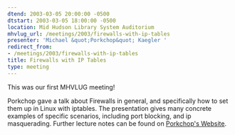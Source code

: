 ```yaml
---
dtend: 2003-03-05 20:00:00 -0500
dtstart: 2003-03-05 18:00:00 -0500
location: Mid Hudson Library System Auditorium
mhvlug_url: /meetings/2003/firewalls-with-ip-tables
presenter: 'Michael &quot;Porkchop&quot; Kaegler '
redirect_from:
- /meetings/2003/firewalls-with-ip-tables
title: Firewalls with IP Tables
type: meeting
---
```



This was our first MHVLUG meeting!

Porkchop gave a talk about Firewalls in general, and specifically how to set them up in Linux with iptables. The presentation gives many concrete examples of specific scenarios, including port blocking, and ip masquerading. Further lecture notes can be found on [Porkchop's Website](http://www.nic.com/%7Emkaegler/lectures/).